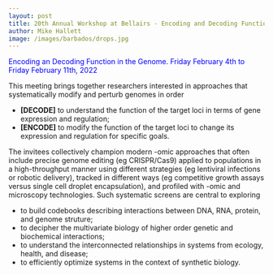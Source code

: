 ```yaml
---
layout: post
title: 20th Annual Workshop at Bellairs - Encoding and Decoding Function in the Genome 
author: Mike Hallett
image: /images/barbados/drops.jpg
---
```


<span style="color:blue">Encoding an Decoding Function in the Genome. Friday February 4th  to Friday February 11th, 2022</span>


This meeting brings together researchers interested in approaches that systematically modify and perturb genomes in order 
<ul>
<li> <strong>[DECODE]</strong> to understand the function of the target loci in terms of gene expression and regulation;</li>
<li> <strong>[ENCODE]</strong> to modify the function of the target loci to change its expression and regulation for specific goals.</li>
</ul>

The invitees  collectively champion modern -omic approaches that often include precise genome editing (eg CRISPR/Cas9)
applied to populations in a high-throughput manner using different strategies (eg lentiviral infections or robotic delivery),
tracked in different ways (eg competitive growth assays versus single cell droplet encapsulation), and profiled with -omic
and microscopy technologies.
Such systematic screens are central to exploring 
<ul>
<li> to build codebooks describing interactions between DNA, RNA, protein, and genome struture;</li>
<li> to decipher the multivariate  biology of higher order genetic and biochemical interactions;</li>
<li> to understand the interconnected  relationships in systems from ecology, health,  and disease; </li>
<li> to efficiently optimize systems  in the context of  synthetic biology.</li>
</ul>

